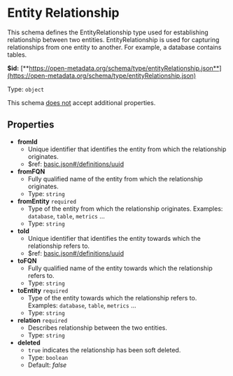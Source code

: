 # Entity Relationship

This schema defines the EntityRelationship type used for establishing relationship between two entities. EntityRelationship is used for capturing relationships from one entity to another. For example, a database contains tables.

**$id:** [**https://open-metadata.org/schema/type/entityRelationship.json**](https://open-metadata.org/schema/type/entityRelationship.json)

Type: `object`

This schema <u>does not</u> accept additional properties.

## Properties
 - **fromId**
	 - Unique identifier that identifies the entity from which the relationship originates.
	 - $ref: [basic.json#/definitions/uuid](basic.md#uuid)
 - **fromFQN**
	 - Fully qualified name of the entity from which the relationship originates.
	 - Type: `string`
 - **fromEntity** `required`
	 - Type of the entity from which the relationship originates. Examples: `database`, `table`, `metrics` ...
	 - Type: `string`
 - **toId**
	 - Unique identifier that identifies the entity towards which the relationship refers to.
	 - $ref: [basic.json#/definitions/uuid](basic.md#uuid)
 - **toFQN**
	 - Fully qualified name of the entity towards which the relationship refers to.
	 - Type: `string`
 - **toEntity** `required`
	 - Type of the entity towards which the relationship refers to. Examples: `database`, `table`, `metrics` ...
	 - Type: `string`
 - **relation** `required`
	 - Describes relationship between the two entities.
	 - Type: `string`
 - **deleted**
	 - `true` indicates the relationship has been soft deleted.
	 - Type: `boolean`
	 - Default: _false_
